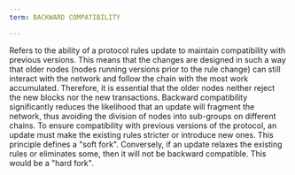 ```yaml
---
term: BACKWARD COMPATIBILITY

---
```

Refers to the ability of a protocol rules update to maintain compatibility with previous versions. This means that the changes are designed in such a way that older nodes (nodes running versions prior to the rule change) can still interact with the network and follow the chain with the most work accumulated. Therefore, it is essential that the older nodes neither reject the new blocks nor the new transactions. Backward compatibility significantly reduces the likelihood that an update will fragment the network, thus avoiding the division of nodes into sub-groups on different chains. To ensure compatibility with previous versions of the protocol, an update must make the existing rules stricter or introduce new ones. This principle defines a "soft fork". Conversely, if an update relaxes the existing rules or eliminates some, then it will not be backward compatible. This would be a "hard fork".